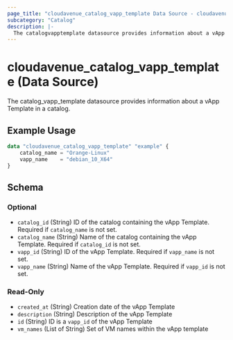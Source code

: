 ```yaml
---
page_title: "cloudavenue_catalog_vapp_template Data Source - cloudavenue"
subcategory: "Catalog"
description: |-
  The catalogvapptemplate datasource provides information about a vApp Template in a catalog.
---
```


# cloudavenue_catalog_vapp_template (Data Source)

The catalog_vapp_template datasource provides information about a vApp Template in a catalog.

## Example Usage

```terraform
data "cloudavenue_catalog_vapp_template" "example" {
	catalog_name = "Orange-Linux"
	vapp_name    = "debian_10_X64"
}
```

<!-- schema generated by tfplugindocs -->
## Schema

### Optional

- `catalog_id` (String) ID of the catalog containing the vApp Template. Required if `catalog_name` is not set.
- `catalog_name` (String) Name of the catalog containing the vApp Template. Required if `catalog_id` is not set.
- `vapp_id` (String) ID of the vApp Template. Required if `vapp_name` is not set.
- `vapp_name` (String) Name of the vApp Template. Required if `vapp_id` is not set.

### Read-Only

- `created_at` (String) Creation date of the vApp Template
- `description` (String) Description of the vApp Template
- `id` (String) ID is a `vapp_id` of the vApp Template
- `vm_names` (List of String) Set of VM names within the vApp template

